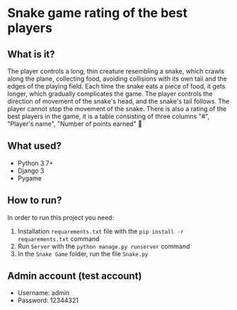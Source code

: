 # Snake game rating of the best players

## What is it?
The player controls a long, thin creature resembling a snake, which crawls along the plane, collecting food, avoiding collisions with its own tail and the edges of the playing field. Each time the snake eats a piece of food, it gets longer, which gradually complicates the game. The player controls the direction of movement of the snake's head, and the snake's tail follows. The player cannot stop the movement of the snake. There is also a rating of the best players in the game, it is a table consisting of three columns "#", "Player's name", "Number of points earned" 🥳

## What used?
* Python 3.7+
* Django 3
* Pygame

## How to run?
In order to run this project you need:
1. Installation `requarements.txt` file with the `pip install -r requarements.txt` command
2. Run `Server` with the `python manage.py runserver` command
3. In the `Snake Game` folder, run the file `Snake.py`

## Admin account (test account)
* Username: admin
* Password: 12344321

